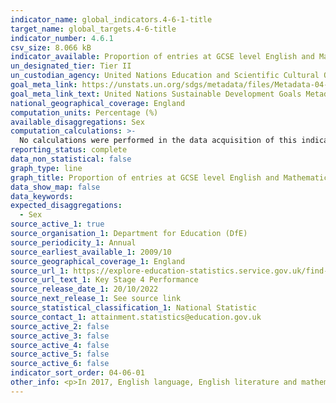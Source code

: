 ```yaml
---
indicator_name: global_indicators.4-6-1-title
target_name: global_targets.4-6-title
indicator_number: 4.6.1
csv_size: 8.066 kB
indicator_available: Proportion of entries at GCSE level English and Mathematics achieving a pass grade
un_designated_tier: Tier II
un_custodian_agency: United Nations Education and Scientific Cultural Organisation - Institute of Statistics (UNESCO-UIS)
goal_meta_link: https://unstats.un.org/sdgs/metadata/files/Metadata-04-06-01.pdf
goal_meta_link_text: United Nations Sustainable Development Goals Metadata (PDF 57.8 KB)
national_geographical_coverage: England
computation_units: Percentage (%)
available_disaggregations: Sex
computation_calculations: >-
  No calculations were performed in the data acquisition of this indicator as appropriate data was readily available in the final format specified by this proxy indicator. For insight into the details of potential calculations, please refer to the original source methodology information.
reporting_status: complete
data_non_statistical: false
graph_type: line
graph_title: Proportion of entries at GCSE level English and Mathematics achieving a pass grade
data_show_map: false
data_keywords:
expected_disaggregations:
  - Sex
source_active_1: true
source_organisation_1: Department for Education (DfE)
source_periodicity_1: Annual
source_earliest_available_1: 2009/10
source_geographical_coverage_1: England
source_url_1: https://explore-education-statistics.service.gov.uk/find-statistics/key-stage-4-performance-revised/2021-22
source_url_text_1: Key Stage 4 Performance
source_release_date_1: 20/10/2022
source_next_release_1: See source link
source_statistical_classification_1: National Statistic
source_contact_1: attainment.statistics@education.gov.uk 
source_active_2: false
source_active_3: false
source_active_4: false
source_active_5: false
source_active_6: false
indicator_sort_order: 04-06-01
other_info: <p>In 2017, English language, English literature and mathematics GCSEs in England were reformed and graded from 9 to 1, with 9 being the highest grade. A grade 4 or above marks a similar achievement to the old grade C or above, the standard for a level 2 qualification.</p><p>This indicator displays data related to the proportion of entries at GCSE level English and Mathematics achieving a pass grade, which means the proportion of entries achieving a grade C or above from years 2009/10 to 2015/16 and a grade 4 and above from 2016/17 onwards. However, the Department for Education (DfE) recognises the need to to continue to raise standards in English and maths. As such, the DfE class a grade 5 and above in English or maths as a ‘strong pass' and report the percentage of pupils achieving grades 5 or above as its headline school performance measure for English and maths attainment.</p><p>In response to the COVID-19 pandemic, summer exams were cancelled in 2020 and 2021. Pupils scheduled to sit GCSE and A/AS level exams in 2020 were awarded either a centre assessment grade (CAG) or their calculated grade using a model developed by Ofqual. In 2021, pupils were only assessed on the content they had been taught for each course and schools were given flexibility to decide how to assess their pupils’ performance, for example, through mock exams, class tests, and non-exam assessment already completed. GCSE grades were then determined by teachers based on the range of evidence available and they are referred to as teacher-assessed grades, or TAGs.</p><p>The 2021/22 academic year saw the return of the summer exam series. As part of the transition back to the summer exam series, adaptations were made to the exams (including advance information) and the approach to grading for 2022 exams broadly reflected a midpoint between results in 2019 and 2021.</p><p>The changes to the way GCSE grades were awarded in 2019/20 and 2020/21 (with CAGs and TAGs replacing exams) mean pupil attainment data for these years should not be directly compared to pupil attainment data from any other years for the purposes of measuring year on year changes in pupil performance.</p><p>This indicator is being used as an approximation of the UN SDG Indicator. Where possible, we will work to identify or develop UK data to meet the global indicator specification. This indicator has not been identified in collaboration with topic experts.
---
```

